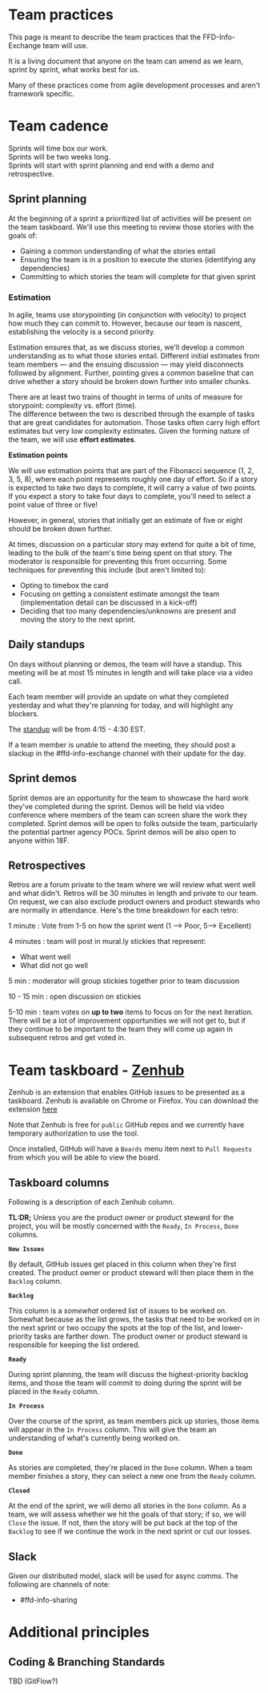 # Team practices

This page is meant to describe the team practices that the FFD-Info-Exchange team will use.

It is a living document that anyone on the team can amend as we learn, sprint by sprint, what works best for us.

Many of these practices come from agile development processes and aren't framework specific. 

# Team cadence
Sprints will time box our work.  
Sprints will be two weeks long.  
Sprints will start with sprint planning and end with a demo and retrospective.

## Sprint planning
At the beginning of a sprint a prioritized list of activities will be present on the team taskboard.
We'll use this meeting to review those stories with the goals of:
* Gaining a common understanding of what the stories entail
* Ensuring the team is in a position to execute the stories (identifying any dependencies)
* Committing to which stories the team will complete for that given sprint

### Estimation
In agile, teams use storypointing (in conjunction with velocity) to project how much they can commit to. However, because our team is nascent, establishing the velocity is a second priority.

Estimation ensures that, as we discuss stories, we'll develop a common understanding as to what those stories entail. Different initial estimates from team members — and the ensuing discussion — may yield disconnects followed by alignment. Further, pointing gives a common baseline that can drive whether a story should be broken down further into smaller chunks.

There are at least two trains of thought in terms of units of measure for storypoint: complexity vs. effort (time).  
The difference between the two is described through the example of tasks that are great candidates for automation. Those tasks often carry high effort estimates but very low complexity estimates.
Given the forming nature of the team, we will use **effort estimates**.

**Estimation points**

We will use estimation points that are part of the Fibonacci sequence (1, 2, 3, 5, 8), where each point represents roughly one day of effort. So if a story is expected to take two days to complete, it will carry a value of two points. If you expect a story to take four days to complete, you'll need to select a point value of three or five! 

However, in general, stories that initially get an estimate of five or eight should be broken down further.

At times, discussion on a particular story may extend for quite a bit of time, leading to the bulk of the team's time being spent on that story.
The moderator is responsible for preventing this from occurring. Some techniques for preventing this include (but aren't limited to):
- Opting to timebox the card
- Focusing on getting a consistent estimate amongst the team (implementation detail can be discussed in a kick-off)
- Deciding that too many dependencies/unknowns are present and moving the story to the next sprint.

## Daily standups
On days without planning or demos, the team will have a standup. This meeting will be at most 15 minutes in length and will take place via a video call.

Each team member will provide an update on what they completed yesterday and what they're planning for today, and will highlight any blockers.

The [standup](https://plus.google.com/hangouts/_/gsa.gov/ffd-std-up?hceid=bWljaGFlbC5hbnRpcG9ydGFAZ3NhLmdvdg.mk72f0850gioa6fdptq21firk8&authuser=0) will be from 4:15 - 4:30 EST.

If a team member is unable to attend the meeting, they should post a slackup in the #ffd-info-exchange channel with their update for the day.

## Sprint demos
Sprint demos are an opportunity for the team to showcase the hard work they've completed during the sprint.
Demos will be held via video conference where members of the team can screen share the work they completed.
Sprint demos will be open to folks outside the team, particularly the potential partner agency POCs. Sprint demos will be also open to anyone within 18F.

## Retrospectives
Retros are a forum private to the team where we will review what went well and what didn't.
Retros will be 30 minutes in length and private to our team. On request, we can also exclude product owners and product stewards who are normally in attendance.
Here's the time breakdown for each retro:

1 minute : Vote from 1-5 on how the sprint went (1 --> Poor, 5--> Excellent)

4 minutes : team will post in mural.ly stickies that represent:
- What went well
- What did not go well

5 min : moderator will group stickies together prior to team discussion

10 - 15 min : open discussion on stickies

5-10 min : team votes on **up to two** items to focus on for the next iteration.  There will be a lot of improvement opportunities we will not get to, but if they continue to be important to the team they will come up again in subsequent retros and get voted in.

# Team taskboard - [Zenhub](https://github.com/18F/ffd-info-exchange/projects#boards?repos=69997339)
Zenhub is an extension that enables GitHub issues to be presented as a taskboard. Zenhub is available on Chrome or Firefox. You can download the extension [here](https://www.zenhub.com)

Note that Zenhub is free for `public` GitHub repos and we currently have temporary authorization to use the tool.

Once installed, GitHub will have a `Boards` menu item next to `Pull Requests` from which you will be able to view the board.

## Taskboard columns

Following is a description of each Zenhub column.

**TL:DR;** Unless you are the product owner or product steward for the project, you will be mostly concerned with the `Ready`, `In Process`, `Done` columns. 

**`New Issues`**

By default, GitHub issues get placed in this column when they're first created. The product owner or product steward will then place them in the `Backlog` column.

**`Backlog`**

This column is a _somewhat_ ordered list of issues to be worked on. Somewhat because as the list grows, the tasks that need to be worked on in the next sprint or two occupy the spots at the top of the list, and lower-priority tasks are farther down. The product owner or product steward is responsible for keeping the list ordered.

**`Ready`**

During sprint planning, the team will discuss the highest-priority backlog items, and those the team will commit to doing during the sprint will be placed in the `Ready` column.

**`In Process`**

Over the course of the sprint, as team members pick up stories, those items will appear in the `In Process` column. This will give the team an understanding of what's currently being worked on.

**`Done`**

As stories are completed, they're placed in the `Done` column. When a team member finishes a story, they can select a new one from the `Ready` column.

**`Closed`**

At the end of the sprint, we will demo all stories in the `Done` column.  As a team, we will assess whether we hit the goals of that story; if so, we will `Close` the issue.  If not, then the story will be put back at the top of the `Backlog` to see if we continue the work in the next sprint or cut our losses.

## Slack
Given our distributed model, slack will be used for async comms. The following are channels of note:
- #ffd-info-sharing

# Additional principles

## Coding & Branching Standards
TBD (GitFlow?)
